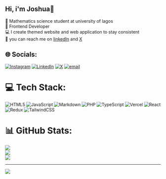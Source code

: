 ## Hi, i'm Joshua👋

🧠 Mathematics science student at university of lagos<br>
🎯 Frontend Developer<br>
💻 I create themed website and web application to stay consistent<br>
🔗 you can reach me on [linkedIn](https://www.linkedin.com/in/joshua-ayobami-203066275?utm_source=share&utm_campaign=share_via&utm_content=profile&utm_medium=ios_app) and [X](https://x.com/your_fav_tecbro?s=21)


## 🌐 Socials:
[![Instagram](https://img.shields.io/badge/Instagram-%23E4405F.svg?logo=Instagram&logoColor=white)](https://www.instagram.com/e.a.g.l.e_boy/) [![LinkedIn](https://img.shields.io/badge/LinkedIn-%230077B5.svg?logo=linkedin&logoColor=white)](https://www.linkedin.com/in/joshua-ayobami-203066275/) [![X](https://img.shields.io/badge/X-black.svg?logo=X&logoColor=white)](https://x.com/JOSHUAAYOBAMI) [![email](https://img.shields.io/badge/Email-D14836?logo=gmail&logoColor=white)](mailto:ayobamij89@gmail.com) 

# 💻 Tech Stack:
![HTML5](https://img.shields.io/badge/html5-%23E34F26.svg?style=for-the-badge&logo=html5&logoColor=white) ![JavaScript](https://img.shields.io/badge/javascript-%23323330.svg?style=for-the-badge&logo=javascript&logoColor=%23F7DF1E) ![Markdown](https://img.shields.io/badge/markdown-%23000000.svg?style=for-the-badge&logo=markdown&logoColor=white) ![PHP](https://img.shields.io/badge/php-%23777BB4.svg?style=for-the-badge&logo=php&logoColor=white) ![TypeScript](https://img.shields.io/badge/typescript-%23007ACC.svg?style=for-the-badge&logo=typescript&logoColor=white) ![Vercel](https://img.shields.io/badge/vercel-%23000000.svg?style=for-the-badge&logo=vercel&logoColor=white) ![React](https://img.shields.io/badge/react-%2320232a.svg?style=for-the-badge&logo=react&logoColor=%2361DAFB) ![Redux](https://img.shields.io/badge/redux-%23593d88.svg?style=for-the-badge&logo=redux&logoColor=white) ![TailwindCSS](https://img.shields.io/badge/tailwindcss-%2338B2AC.svg?style=for-the-badge&logo=tailwind-css&logoColor=white)
# 📊 GitHub Stats:
![](https://github-readme-stats.vercel.app/api?username=AYOBAMI-JOSHUA&theme=react&hide_border=false&include_all_commits=false&count_private=false)<br/>
![](https://nirzak-streak-stats.vercel.app/?user=AYOBAMI-JOSHUA&theme=react&hide_border=false)<br/>
![](https://github-readme-stats.vercel.app/api/top-langs/?username=AYOBAMI-JOSHUA&theme=react&hide_border=false&include_all_commits=false&count_private=false&layout=compact)

---
[![](https://visitcount.itsvg.in/api?id=AYOBAMI-JOSHUA&icon=2&color=1)](https://visitcount.itsvg.in)

<!-- Proudly created with GPRM ( https://gprm.itsvg.in ) -->
